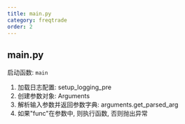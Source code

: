 ```yaml
---
title: main.py
category: freqtrade
order: 2
---
```


## main.py
启动函数: `main`
1. 加载日志配置: setup_logging_pre
2. 创建参数对象: Arguments
3. 解析输入参数并返回参数字典: arguments.get_parsed_arg
4. 如果"func"在参数中, 则执行函数, 否则抛出异常